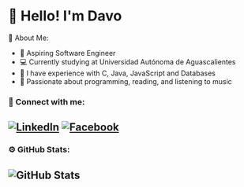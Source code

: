 # 👋 Hello! I'm Davo
🌱 About Me:
- 🎯 Aspiring Software Engineer
- 💻 Currently studying at Universidad Autónoma de Aguascalientes
- 🔧 I have experience with C, Java, JavaScript and Databases
- 🎨 Passionate about programming, reading, and listening to music


### 📱 Connect with me:
[![LinkedIn](https://img.shields.io/badge/LinkedIn-blue?style=flat-square&logo=linkedin&logoColor=white)](https://www.linkedin.com/in/tu-perfil) 
[![Facebook](https://img.shields.io/badge/Facebook-blue?style=flat-square&logo=facebook&logoColor=white)](https://www.instagram.com/tu-perfil) 
---
### ⚙️ GitHub Stats:
![GitHub Stats](https://github-readme-stats.vercel.app/api?username=DavoDev-Hub&show_icons=true&theme=dracula)
---

